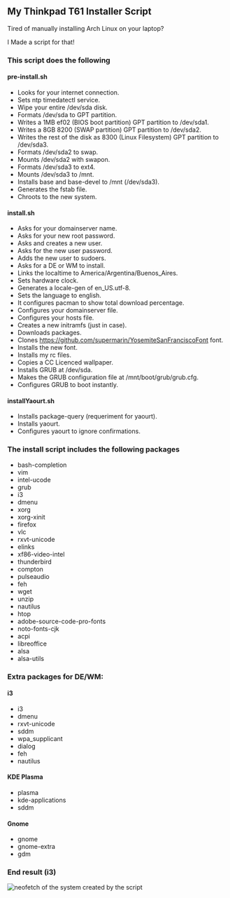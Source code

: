 ## My Thinkpad T61 Installer Script

Tired of manually installing Arch Linux on your laptop?

I Made a script for that!

### This script does the following

#### pre-install.sh

* Looks for your internet connection.
* Sets ntp timedatectl service.
* Wipe your entire /dev/sda disk.
* Formats /dev/sda to GPT partition.
* Writes a 1MB ef02 (BIOS boot partition) GPT partition to /dev/sda1.
* Writes a 8GB 8200 (SWAP partition) GPT partition to /dev/sda2.
* Writes the rest of the disk as 8300 (Linux Filesystem) GPT partition to /dev/sda3.
* Formats /dev/sda2 to swap.
* Mounts /dev/sda2 with swapon.
* Formats /dev/sda3 to ext4.
* Mounts /dev/sda3 to /mnt.
* Installs base and base-devel to /mnt (/dev/sda3).
* Generates the fstab file.
* Chroots to the new system.

#### install.sh

* Asks for your domainserver name.
* Asks for your new root password.
* Asks and creates a new user.
* Asks for the new user password.
* Adds the new user to sudoers.
* Asks for a DE or WM to install.
* Links the localtime to America/Argentina/Buenos_Aires.
* Sets hardware clock.
* Generates a locale-gen of en_US.utf-8.
* Sets the language to english.
* It configures pacman to show total download percentage.
* Configures your domainserver file.
* Configures your hosts file.
* Creates a new initramfs (just in case).
* Downloads packages.
* Clones https://github.com/supermarin/YosemiteSanFranciscoFont font.
* Installs the new font.
* Installs my rc files.
* Copies a CC Licenced wallpaper.
* Installs GRUB at /dev/sda.
* Makes the GRUB configuration file at /mnt/boot/grub/grub.cfg.
* Configures GRUB to boot instantly.

#### installYaourt.sh

* Installs package-query (requeriment for yaourt).
* Installs yaourt.
* Configures yaourt to ignore confirmations.

### The install script includes the following packages

* bash-completion
* vim
* intel-ucode
* grub
* i3
* dmenu
* xorg
* xorg-xinit
* firefox
* vlc
* rxvt-unicode
* elinks
* xf86-video-intel
* thunderbird
* compton
* pulseaudio
* feh
* wget
* unzip
* nautilus
* htop
* adobe-source-code-pro-fonts
* noto-fonts-cjk
* acpi
* libreoffice
* alsa
* alsa-utils

### Extra packages for DE/WM:

#### i3

* i3
* dmenu
* rxvt-unicode
* sddm
* wpa_supplicant
* dialog
* feh
* nautilus

#### KDE Plasma

* plasma
* kde-applications
* sddm

#### Gnome

* gnome
* gnome-extra
* gdm

### End result (i3)

![neofetch of the system created by the script](https://i.imgur.com/wSPUFdf.png)
